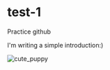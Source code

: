 # test-1
Practice github

I'm writing a simple introduction:)

![cute_puppy](./images/cutepuppy.jpg)
